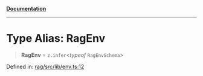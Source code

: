 [**Documentation**](../../../README.md)

***

# Type Alias: RagEnv

> **RagEnv** = `z.infer`\<*typeof* `RagEnvSchema`\>

Defined in: [rag/src/lib/env.ts:12](https://github.com/ceponatia/roler/blob/1efd6363aec6d66587551f7c0b65cf6ffafb4079/packages/rag/src/lib/env.ts#L12)
